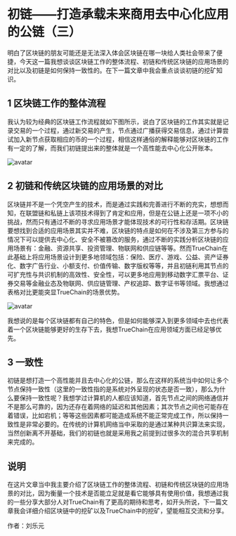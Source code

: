 # 初链——打造承载未来商用去中心化应用的公链（三）
明白了区块链的朋友可能还是无法深入体会区块链在哪一块给人类社会带来了便捷，今天这一篇我想谈谈区块链工作的整体流程、初链和传统区块链的应用场景的对比以及初链是如何保持一致性的。在下一篇文章中我会重点谈谈初链的挖矿知识。
## 1 区块链工作的整体流程
我认为较为经典的区块链工作流程就如下图所示，说白了区块链的工作其实就是记录交易的一个过程，通过新交易的产生，节点通过广播获得交易信息，通过计算尝试加入新节点获取相应的币的一个过程，相信这样通俗的解释能够对区块链的工作有一定的了解，而我们初链提出来的整体就是一个高性能去中心化公开账本。

![avatar](https://github.com/truechain/wiki/blob/master/analysis/truechain-consensus-core/img/3.1.png)

## 2 初链和传统区块链的应用场景的对比
区块链并不是一个凭空产生的技术，而是通过实践和完善进行不断的充实，想想而知，在联盟链和私链上该项技术得到了肯定和应用，但是在公链上还是一项不小的挑战，然而只有通过不断的寻求应用场景才能体现技术的可行性和存活期。区块链要想找到合适的应用场景其实并不难，区块链的特点是如何在不涉及第三方参与的情况下可以提供去中心化、安全不被篡改的服务，通过不断的实践分析区块链的应用场景有：金融、资源共享、投资管理、物联网和供应链等等。然而TrueChain在此基础上将应用场景设计到更多地领域包括：保险、医疗、游戏、公益、资产证券化、数字广告行业、小额支付、价值传输、数字版权等等，并且初链利用其节点的可扩充性与共识机制的高效性、安全性，可以更多地应用到移动数字汇票平台、证券交易等金融业态及物联网、供应链管理、产权追踪、数字证书等领域。我想通过表格对比更能突显TrueChain的场景优势。

![avatar](https://github.com/truechain/wiki/blob/master/analysis/truechain-consensus-core/img/3.2.png)

我想说的是每个区块链都有自己的特色，但是如何能够深入到更多领域中去也代表着一个区块链能够更好的生存下去，我想TrueChain在应用领域方面已经足够优先。
## 3 一致性
初链是想打造一个高性能并且去中心化的公链，那么在这样的系统当中如何让多个节点保持一致性（这里的一致性指的是系统对外呈现的状态是否一致），那么为什么要保持一致性呢？我想学过计算机的人都应该知道，首先节点之间的网络通信并不是那么可靠的，因为还存在着网络的延迟和其他因素；其次节点之间也可能存在着错误，比如宕机；等等这些因素都可能造成系统不能正常完成工作，所以保持一致性是非常必要的。在传统的计算机网络当中采取的是通过某种共识算法来实现，当然创新离不开基础，我们的初链也就是采用我之前提到过很多次的混合共享机制来完成的。
## 说明
在这片文章当中我主要介绍了区块链工作的整体流程、初链和传统区块链的应用场景的对比，因为衡量一个技术是否能立足就是看它能够具有使用价值，我想通过我的一些分享大部分人对TrueChain有了更高的期待和思考，如开头所说，下一篇文章我会详细介绍区块链中的挖矿以及TrueChain中的挖矿，望能相互交流和分享。

作者：刘乐元
